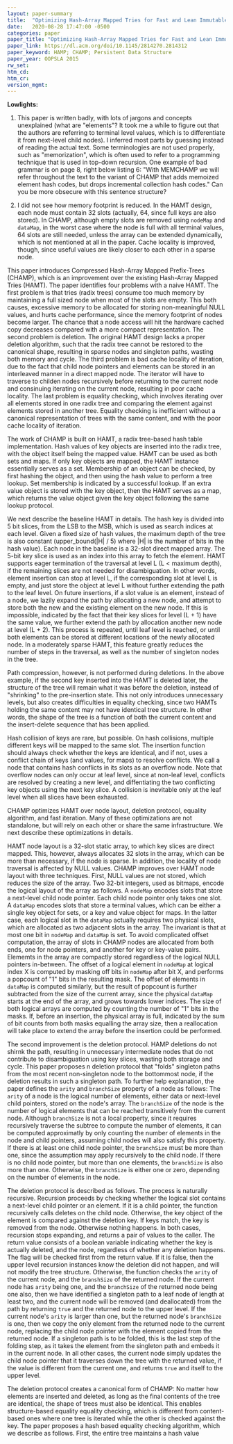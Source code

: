 ```yaml
---
layout: paper-summary
title:  "Optimizing Hash-Array Mapped Tries for Fast and Lean Immutable JVM Collections"
date:   2020-08-28 17:47:00 -0500
categories: paper
paper_title: "Optimizing Hash-Array Mapped Tries for Fast and Lean Immutable JVM Collections"
paper_link: https://dl.acm.org/doi/10.1145/2814270.2814312
paper_keyword: HAMP; CHAMP; Persistent Data Structure
paper_year: OOPSLA 2015
rw_set:
htm_cd:
htm_cr:
version_mgmt:
---
```


**Lowlights:**

1. This paper is written badly, with lots of jargons and concepts unexplained (what are "elements"? It took me a while to 
   figure out that the authors are referring to terminal level values, which is to differentiate it from next-level child
   nodes). I inferred most parts by guessing instead 
   of reading the actual text. Some terminologies are not used properly, such as "memorization", which is often used to
   refer to a programming technique that is used in top-down recursion.
   One example of bad grammar is on page 8, right below listing 6:
   "With MEMCHAMP we will refer throughout the text to the
    variant of CHAMP that adds memoized element hash codes,
    but drops incremental collection hash codes."
    Can you be more obsecure with this sentence structure?

2. I did not see how memory footprint is reduced. In the HAMT design, each node must contain 32 slots (actually, 64, since 
   full keys are also stored). In CHAMP, although empty slots are removed using `nodeMap` and `dataMap`, in the worst
   case where the node is full with all terminal values, 64 slots are still needed, unless the array can be extended
   dynamically, which is not mentioned at all in the paper.
   Cache locality is improved, though, since useful values are likely closer to each other in a sparse node.

This paper introduces Compressed Hash-Array Mapped Prefix-Trees (CHAMP), which is an improvement over the existing Hash-Array 
Mapped Tries (HAMT). The paper identifies four problems with a naive HAMT. The first problem is that tries (radix trees)
consume too much memory by maintaining a full sized node when most of the slots are empty. This both causes, excessive 
memory to be allocated for storing non-meaningful NULL values, and hurts cache performance, since the memory footprint 
of nodes become larger. The chance that a node access will hit the hardware cached copy decreases compared with a 
more compact representation.
The second problem is deletion. The original HAMT design lacks a proper deletion algorithm, such that the radix tree cannot
be restored to the canonical shape, resulting in sparse nodes and singleton paths, wasting both memory and cycle.
The third problem is bad cache locality of iteration, due to the fact that child node pointers and elements can be 
stored in an interleaved manner in a direct mapped node. The iterator will have to traverse to childen nodes recursively 
before returning to the current node and consinuing iterating on the current node, resulting in poor cache locality.
The last problem is equality checking, which involves iterating over all elements stored in one radix tree and comparing 
the element against elements stored in another tree.
Equality checking is inefficient without a canonical representation of trees with the same content, and with the poor 
cache locality of iteration.

The work of CHAMP is built on HAMT, a radix tree-based hash table implementation. Hash values of key objects are inserted 
into the radix tree, with the object itself being the mapped value. HAMT can be used as both sets and maps. If only
key objects are mapped, the HAMT instance essentially serves as a set. Membership of an object can be checked, by
first hashing the object, and then using the hash value to perform a tree lookup. Set membership is indicated by a successful
lookup. If an extra value object is stored with the key object, then the HAMT serves as a map, which returns the value
object given the key object following the same lookup protocol.

We next describe the baseline HAMT in details. The hash key is divided into 5 bit slices, from the LSB to the MSB, which 
is used as search indices at each level. Given a fixed size of hash values, the maximum depth of the tree is also constant
(upper\_bound(|H| / 5) where |H| is the number of bits in the hash value).
Each node in the baseline is a 32-slot direct mapped array. The 5-bit key slice is used as an index into this array to
fetch the element.
HAMT supports eager termination of the traversal at level L (L < maximum depth), if the remaining slices are not needed 
for disambiguation. In other words, element insertion can stop at level L, if the corresponding slot at level L
is empty, and just store the object at level L without further extending the path to the leaf level.
On future insertions, if a slot value is an element, instead of a node, we lazily expand the path by allocating a new
node, and attempt to store both the new and the existing element on the new node. If this is impossible, indicated by
the fact that their key slices for level (L + 1) have the same value, we further
extend the path by allocation another new node at level (L + 2). This process is repeated, until leaf level is reached, 
or until both elements can be stored at different locations of the newly allocated node.
In a moderately sparse HAMT, this feature greatly reduces the number of steps in the traversal, as well as the number 
of singleton nodes in the tree.

Path compression, however, is not performed during deletions. In the above example, if the second key inserted into the 
HAMT is deleted later, the structure of the tree will remain what it was before the deletion, instead of "shrinking"
to the pre-insertion state. This not only introduces unnecessary levels, but also creates difficulties in equality
checking, since two HAMTs holding the same content may not have identical tree structure. In other words, the shape of the
tree is a function of both the current content and the insert-delete sequence that has been applied.

Hash collision of keys are rare, but possible. On hash collisions, multiple different keys will be mapped to the same 
slot. The insertion function should always check whether the keys are identical, and if not, uses a conflict chain 
of keys (and values, for maps) to resolve conflicts. We call a node that contains hash conflicts in its slots as an
overflow node.
Note that overflow nodes can only occur at leaf level, since at non-leaf level, conflicts are resolved by creating 
a new level, and diffentiating the two conflicting key objects using the next key slice. A collision is inevitable
only at the leaf level when all slices have been exhausted.

CHAMP optimizes HAMT over node layout, deletion protocol, equality algorithm, and fast iteration. Many of these optimizations
are not standalone, but will rely on each other or share the same infrastructure. We next describe these optimizations
in details.

HAMT node layout is a 32-slot static array, to which key slices are direct mapped. This, however, always allocates 32 
slots in the array, which can be more than necessary, if the node is sparse. In addition, the locality of node traversal 
is affected by NULL values. CHAMP improves over HAMT node layout with three techniques. First, NULL values are not 
stored, which reduces the size of the array. Two 32-bit integers, used as bitmaps, encode the logical layout of the array 
as follows. A `nodeMap` encodes slots that store a next-level child node pointer. Each child node pointer only takes
one slot. A `dataMap` encodes slots that store a terminal values, which can be either a single key object for sets, or 
a key and value object for maps. In the latter case, each logical slot in the `dataMap` actually requires two physical 
slots, which are allocated as two adjacent slots in the array.
The invariant is that at most one bit in `nodeMap` and `dataMap` is set.
To avoid complicated offset computation, the array of slots in CHAMP nodes are allocated from both ends, one for 
node pointers, and another for key or key-value pairs. Elememts in the array are compactly stored regardless of the 
logical NULL pointers in-between.
The offset of a logical element in `nodeMap` at logical index X is computed by masking off bits in `nodeMap` after 
bit X, and performs a popcount of "1" bits in the resulting mask. 
The offset of elements in `dataMap` is computed similarly, but the result of popcount is further subtracted from the 
size of the current array, since the physical `dataMap` starts at the end of the array, and grows towards lower 
indices.
The size of both logical arrays are computed by counting the number of "1" bits in the masks. 
If, before an insertion, the physical array is full, indicated by the sum of bit counts from both masks equalling the 
array size, then a reallocation will take place to extend the array before the insertion could be performed.

The second improvement is the deletion protocol. HAMP deletions do not shirnk the path, resulting in unnecessary intermediate
nodes that do not contribute to disambiguation using key slices, wasting both storage and cycle.
This paper proposes n deletion protocol that "folds" singleton paths from the most recent non-singleton node to the 
bottommost node, if the deletion results in such a singleton path. To further help explanation, the paper defines the 
`arity` and `branchSize` property of a node as follows: The `arity` of a node is the logical number of elements, either 
data or next-level child pointers, stored on the node's array. The `branchSize` of the node is the number of logical 
elements that can be reached transitively from the current node. Although `branchSize` is not a local property, since it
requires recursively traverse the subtree to compute the number of elements, it can be computed approximatly by only
counting the number of elements in the node and child pointers, assuming child nodes will also satisfy this property. 
If there is at least one child node pointer, the `branchSize` must be more than one, since the assumption may apply
recursively to the child node. If there is no child node pointer, but more than one elements, the `branchSize` is also more 
than one. Otherwise, the `branchSize` is either one or zero, depending on the number of elements in the node. 

The deletion protocol is described as follows. The process is naturally recursive. Recursion proceeds by checking whether
the logical slot contains a next-level child pointer or an element. If it is a child pointer, the function recursively
calls deletes on the child node. Otherwise, the key object of the element is compared against the deletion key. If keys
match, the key is removed from the node. Otherwise nothing happens. In both cases, recursion stops expanding, and returns
a pair of values to the caller. 
The return value consists of a boolean variable indicating whether the key is actually deleted, and the node, regardless 
of whether any deletion happens. The flag will be checked first from the return value. If it is false, then the upper level
recursion instances know the deletion did not happen, and will not modify the tree structure.
Otherwise, the function checks the `arity` of the current node, and the `branshSize` of the returned node.
If the current node has `arity` being one, and the `branchSize` of the returned node being one also, then we have identified
a singleton path to a leaf node of length at least two, and the current node will be removed (and deallocated) from the 
path by returning `true` and the returned node to the upper level. 
If the current node's `arity` is larger than one, but the returned node's `branchSize` is one, then we copy the only element
from the returned node to the current node, replacing the child node pointer with the element copied from the returned node.
If a singleton path is to be folded, this is the last step of the folding step, as it takes the element from the singleton 
path and embeds it in the current node.
In all other cases, the current node simply updates the child node pointer that it traverses down the tree with the returned
value, if the value is different from the current one, and returns `true` and itself to the upper level.

The deletion protocol creates a canonical form of CHAMP: No matter how elements are inserted and deleted, as long as 
the final contents of the tree are identical, the shape of trees must also be identical. This enables structure-based
equality equality checking, which is different from content-based ones where one tree is iterated while the other is 
checked against the key.
The paper proposes a hash based equality checking algorithm, which we describe as follows.
First, the entire tree maintains a hash value
